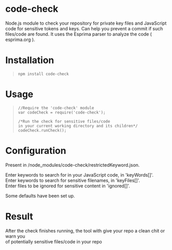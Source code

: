 # code-check
Node.js module to check your repository for private key files and JavaScript code for sensitive tokens and keys. Can help you prevent a commit if such files/code are found. It uses the Esprima parser to analyze the code ( esprima.org ).

# Installation
>```
>npm install code-check
>```

# Usage

>```
>//Require the 'code-check' module
>var codeCheck = require('code-check');
>
>/*Run the check for sensitive files/code 
>in your current working directory and its children*/
>codeCheck.runCheck();
>```

# Configuration
Present in /node_modules/code-check/restrictedKeyword.json.

Enter keywords to search for in your JavaScript code, in 'keyWords[]'.<br>
Enter keywords to search for sensitive filenames, in 'keyFiles[]'.<br>
Enter files to be ignored for sensitive content in 'ignored[]'.

Some defaults have been set up.

# Result
After the check finishes running, the tool with give your repo a clean chit or warn you<br>
of potentially sensitive files/code in your repo


